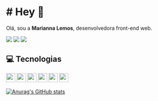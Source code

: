 <h1>
# Hey 👋
</h1>

<p>
Olá, sou a <strong>Marianna Lemos</strong>, desenvolvedora front-end web. 
</p>

<a href="https://criarmeulink.com.br/u/1623101973243" title="Entre em contato via E-mail">
<img src="https://img.shields.io/badge/-Linkedin-0e76a8?style=for-the-badge&logo=Linkedin&logoColor=white&link=https://www.linkedin.com/in/keidsonroby/" /></a>
<a href="https://www.linkedin.com/in/m-lemos07/" alt="Linkedin">
<img src="https://img.shields.io/badge/Discord-7289DA?style=for-the-badge&logo=discord&logoColor=white" /></a>
<a href="https://www.linkedin.com/in/m-lemos07/" alt="Linkedin">
<img src="https://img.shields.io/badge/Microsoft_Outlook-0078D4?style=for-the-badge&logo=microsoft-outlook&logoColor=white" /></a>
</p>  

## 💻 Tecnologias

<p>

 <img src="https://img.shields.io/badge/-javascript-%23F7DF1E?style=flat-square&logo=javascript&logoColor=black" height="25"/>
<img src="https://img.shields.io/badge/react%20-%2320232a.svg?&style=for-the-badge&logo=react&logoColor=%2361DAFB" height="25"/>
<img src="https://img.shields.io/badge/-GitHub-181717?style=flat-square&logo=github" height="25"/>
<img src="https://img.shields.io/badge/CSS3-1572B6?style=for-the-badge&logo=css3&logoColor=white" height="25"/>
<img src="https://img.shields.io/badge/Sass-CC6699?style=for-the-badge&logo=sass&logoColor=white" height="25"/>
<img src="https://img.shields.io/badge/GraphQl-E10098?style=for-the-badge&logo=graphql&logoColor=white" height="25"/>
</p>

[![Anurag's GitHub stats](https://github-readme-stats.vercel.app/api?username=mlemos07&hide=issues,contribs,prs&count_private=true&theme=radical)](https://github.com/anuraghazra/github-readme-stats)
